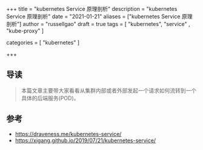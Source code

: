 +++
title = "kubernetes Service 原理剖析"
description = "kubernetes Service 原理剖析"
date = "2021-01-21"
aliases = ["kubernetes Service 原理剖析"]
author = "russellgao"
draft = true
tags = [
    "kubernetes",
    "service" ,
    "kube-proxy"
]

categories = [
    "kubernetes"
]

+++

## 导读
> 本篇文章主要带大家看看从集群内部或者外部发起一个请求如何流转到一个具体的后端服务(POD)。

## 参考
- https://draveness.me/kubernetes-service/
- https://xigang.github.io/2019/07/21/kubernetes-service/
